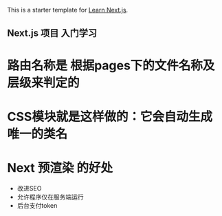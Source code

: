 This is a starter template for [Learn Next.js](https://nextjs.org/learn).


## Next.js 项目 入门学习
 # 路由名称是 根据pages下的文件名称及层级来判定的


 # CSS模块就是这样做的：它会自动生成唯一的类名

 # Next 预渲染 的好处 
 - 改进SEO
 - 允许程序仅在服务端运行
 - 后台支付token